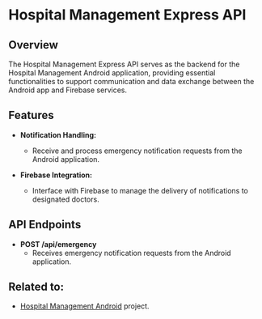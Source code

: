 # Hospital Management Express API

## Overview

The Hospital Management Express API serves as the backend for the Hospital Management Android application, providing essential functionalities to support communication and data exchange between the Android app and Firebase services.

## Features

- **Notification Handling:**
  - Receive and process emergency notification requests from the Android application.

- **Firebase Integration:**
  - Interface with Firebase to manage the delivery of notifications to designated doctors.

## API Endpoints

- **POST /api/emergency**
  - Receives emergency notification requests from the Android application.

## Related to:
 - [Hospital Management Android](https://github.com/anujd64/Hospital-Management-Android) project.
